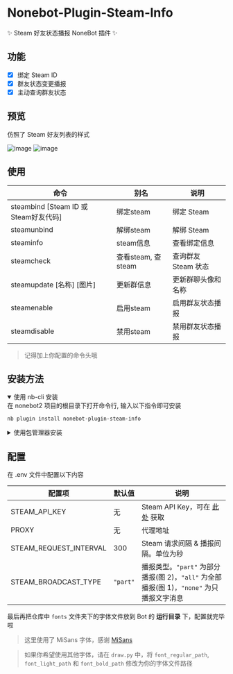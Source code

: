 # Nonebot-Plugin-Steam-Info
✨ Steam 好友状态播报 NoneBot 插件 ✨

## 功能
- [x] 绑定 Steam ID
- [x] 群友状态变更播报
- [x] 主动查询群友状态

## 预览
仿照了 Steam 好友列表的样式

![image](./preview.png)
![image](./preview_1.png)

## 使用
| 命令 | 别名 |  说明 |
| --- | --- | --- |
| steambind [Steam ID 或 Steam好友代码] | 绑定steam | 绑定 Steam |
| steamunbind | 解绑steam | 解绑 Steam |
| steaminfo | steam信息 | 查看绑定信息 |
| steamcheck | 查看steam, 查steam | 查询群友 Steam 状态 |
| steamupdate [名称] [图片] | 更新群信息 | 更新群聊头像和名称 |
| steamenable | 启用steam | 启用群友状态播报 |
| steamdisable | 禁用steam | 禁用群友状态播报 |

> 记得加上你配置的命令头哦

## 安装方法
<details open>
<summary>使用 nb-cli 安装</summary>
在 nonebot2 项目的根目录下打开命令行, 输入以下指令即可安装

    nb plugin install nonebot-plugin-steam-info

</details>

<details>
<summary>使用包管理器安装</summary>
在 nonebot2 项目的插件目录下, 打开命令行, 根据你使用的包管理器, 输入相应的安装命令

<details>
<summary>pip</summary>

    pip install nonebot-plugin-steam-info
</details>
<details>
<summary>pdm</summary>

    pdm add nonebot-plugin-steam-info
</details>
<details>
<summary>poetry</summary>

    poetry add nonebot-plugin-steam-info
</details>
<details>
<summary>conda</summary>

    conda install nonebot-plugin-steam-info
</details>

打开 nonebot2 项目根目录下的 `pyproject.toml` 文件, 在 `[tool.nonebot]` 部分追加写入

    plugins = ["nonebot_plugin_steam_info"]

</details>




## 配置
在 .env 文件中配置以下内容

| 配置项 | 默认值 | 说明 |
| --- | --- | --- |
| STEAM_API_KEY | 无 | Steam API Key，可在 [此处](https://partner.steamgames.com/doc/webapi_overview/auth) 获取 |
| PROXY | 无 | 代理地址 |
| STEAM_REQUEST_INTERVAL | 300 | Steam 请求间隔 & 播报间隔。单位为秒 |
| STEAM_BROADCAST_TYPE | `"part"` | 播报类型。`"part"` 为部分播报(图 2)，`"all"` 为全部播报(图 1)，`"none"` 为只播报文字消息 |

最后再把仓库中 `fonts` 文件夹下的字体文件放到 Bot 的 **运行目录** 下，配置就完毕啦

> 这里使用了 MiSans 字体，感谢 [MiSans](https://hyperos.mi.com/font/zh/)

>如果你希望使用其他字体，请在 `draw.py` 中，将 `font_regular_path`, `font_light_path` 和 `font_bold_path` 修改为你的字体文件路径
